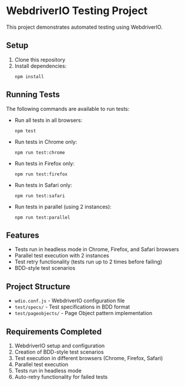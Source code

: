 # WebdriverIO Testing Project

This project demonstrates automated testing using WebdriverIO.

## Setup

1. Clone this repository
2. Install dependencies:
   ```
   npm install
   ```

## Running Tests

The following commands are available to run tests:

- Run all tests in all browsers:
  ```
  npm test
  ```

- Run tests in Chrome only:
  ```
  npm run test:chrome
  ```

- Run tests in Firefox only:
  ```
  npm run test:firefox
  ```

- Run tests in Safari only:
  ```
  npm run test:safari
  ```

- Run tests in parallel (using 2 instances):
  ```
  npm run test:parallel
  ```

## Features

- Tests run in headless mode in Chrome, Firefox, and Safari browsers
- Parallel test execution with 2 instances
- Test retry functionality (tests run up to 2 times before failing)
- BDD-style test scenarios

## Project Structure

- `wdio.conf.js` - WebdriverIO configuration file
- `test/specs/` - Test specifications in BDD format
- `test/pageobjects/` - Page Object pattern implementation

## Requirements Completed

1. WebdriverIO setup and configuration
2. Creation of BDD-style test scenarios
3. Test execution in different browsers (Chrome, Firefox, Safari)
4. Parallel test execution
5. Tests run in headless mode
6. Auto-retry functionality for failed tests
